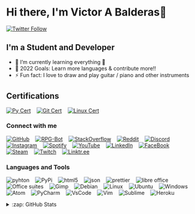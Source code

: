 # Hi there, I'm Victor A Balderas👋
<!-- 
[![YouTube Channel Subscribers](https://img.shields.io/youtube/channel/subscribers/UCl-kp7DBD2Q5l6WEYrb2_OQ?style=for-the-badge&logo=youtube&logoColor=FF0000&color=FF0000)][youtube]
-->
[![Twitter Follow](https://img.shields.io/twitter/follow/Dr_Balders?color=1DA1F2&logo=twitter&logoColor=1DA1F2&style=for-the-badge)][follow]

## I'm a Student and  Developer

- 🌱 I’m currently learning everything 🤣
- 🥅 2022 Goals: Learn more languages & contribute more!!
- ⚡ Fun fact: I love to draw and play guitar / piano and other instruments

## Certifications

[![Py Cert](https://img.shields.io/badge/Python%20Certificate-FFD700?style=for-the-badge)](https://app.testdome.com/cert/f4c4009c4f1e41a29269b76e451049f0)
&nbsp;&nbsp;
[![Git Cert](https://img.shields.io/badge/Git%20Certificate-FFD700?style=for-the-badge)](https://app.testdome.com/cert/46835649877e4f829483d6cc95931645)
&nbsp;&nbsp;
[![Linux Cert](https://img.shields.io/badge/Linux%20Certificate-FFD700?style=for-the-badge)](https://app.testdome.com/cert/3e2b9eba1cfc4978bb9556bb444b7362)

### Connect with me

[![GitHub](https://img.shields.io/badge/GitHub-100000?style=for-the-badge&logo=github&logoColor=white)](https://github.com/Vbalder7)
&nbsp;&nbsp;
[![RPG-Bot](https://img.shields.io/badge/GitHub-100000?label=RPG-Bot&style=for-the-badge&logo=github&logoColor=white)](https://github.com/Vbalder7/RPG-Bot)
&nbsp;&nbsp;
[![StackOverflow](https://img.shields.io/badge/Stack_Overflow-FE7A16?style=for-the-badge&logo=stack-overflow&logoColor=white)](https://stackoverflow.com/users/17970524/victor-a-balderas)
&nbsp;&nbsp;
[![Reddit](https://img.shields.io/badge/Reddit-FF4500?style=for-the-badge&logo=reddit&logoColor=white)](https://www.reddit.com/user/Victorbalderas1)
&nbsp;&nbsp;
[![Discord](https://img.shields.io/badge/Discord-5865F2?style=for-the-badge&logo=discord&logoColor=white)](https://discord.com/channels/@me/554078653726588930)
&nbsp;&nbsp;
[![Instagram](https://img.shields.io/badge/Instagram-E4405F?style=for-the-badge&logo=instagram&logoColor=white)](https://www.instagram.com/victorbalderas1/)
&nbsp;&nbsp;
[![Spotify](https://img.shields.io/badge/Spotify-1ED760?&style=for-the-badge&logo=spotify&logoColor=white)](https://open.spotify.com/user/gpw9ryxl2l2jvrpmf4licvg7s)
&nbsp;&nbsp;
[![YouTube](https://img.shields.io/badge/YouTube-FF0000?style=for-the-badge&logo=youtube&logoColor=white)](https://www.youtube.com/channel/UCl-kp7DBD2Q5l6WEYrb2_OQ)
&nbsp;&nbsp;
[![LinkedIn](https://img.shields.io/badge/LinkedIn-0077B5?style=for-the-badge&logo=linkedin&logoColor=white)](https://www.linkedin.com/in/victor-balderas/)
&nbsp;&nbsp;
[![FaceBook](https://img.shields.io/badge/Facebook-1877F2?style=for-the-badge&logo=facebook&logoColor=white)](https://www.facebook.com/profile.php?id=100067977499810)
&nbsp;&nbsp;
[![Steam](https://img.shields.io/badge/Steam-000000?style=for-the-badge&logo=steam&logoColor=white)](https://steamcommunity.com/profiles/76561199053743110/)
&nbsp;&nbsp;
[![Twitch](https://img.shields.io/badge/Twitch-9146FF?style=for-the-badge&logo=twitch&logoColor=white)](https://twitch.tv/BigVic5030)
&nbsp;&nbsp;
[![Linktr.ee](https://img.shields.io/badge/linktree-39E09B?style=for-the-badge&logo=linktree&logoColor=white)](https://linktr.ee/BigVic5030)

### Languages and Tools

<p align="left" style="padding-right:25px;" >

  ![pyhton](https://img.shields.io/badge/Python-FFD43B?style=for-the-badge&logo=python&logoColor=blue)
  &nbsp;&nbsp;
  ![PyPi](https://img.shields.io/badge/pypi-3775A9?style=for-the-badge&logo=pypi&logoColor=white)
  &nbsp;&nbsp;
  ![html5](https://img.shields.io/badge/HTML5-E34F26?style=for-the-badge&logo=html5&logoColor=white)
  &nbsp;&nbsp;
  ![json](https://img.shields.io/badge/json-5E5C5C?style=for-the-badge&logo=json&logoColor=white)
  &nbsp;&nbsp;
  ![prettier](https://img.shields.io/badge/prettier-1A2C34?style=for-the-badge&logo=prettier&logoColor=F7BA3E)
  &nbsp;&nbsp;
  ![libre office](https://img.shields.io/badge/LibreOffice-18A303?style=for-the-badge&logo=LibreOffice&logoColor=white)
  &nbsp;&nbsp;
  ![Office suites](https://img.shields.io/badge/Microsoft_Office-D83B01?style=for-the-badge&logo=microsoft-office&logoColor=white)
  &nbsp;&nbsp;
  ![Gimp](https://img.shields.io/badge/gimp-5C5543?style=for-the-badge&logo=gimp&logoColor=white)
  &nbsp;&nbsp;
  ![Debian](https://img.shields.io/badge/Debian-A81D33?style=for-the-badge&logo=debian&logoColor=white)
  &nbsp;&nbsp;
  ![Linux](https://img.shields.io/badge/Linux-FCC624?style=for-the-badge&logo=linux&logoColor=black)
  &nbsp;&nbsp;
  ![Ubuntu](https://img.shields.io/badge/Ubuntu-E95420?style=for-the-badge&logo=ubuntu&logoColor=white)
  &nbsp;&nbsp;
  ![Windows](https://img.shields.io/badge/Windows-0078D6?style=for-the-badge&logo=windows&logoColor=white)
  &nbsp;&nbsp;
  ![Atom](https://img.shields.io/badge/Atom-66595C?style=for-the-badge&logo=Atom&logoColor=white)
  &nbsp;&nbsp;
  ![PyCharm](https://img.shields.io/badge/PyCharm-000000.svg?&style=for-the-badge&logo=PyCharm&logoColor=white)
  &nbsp;&nbsp;
  ![VsCode](https://img.shields.io/badge/Visual_Studio_Code-0078D4?style=for-the-badge&logo=visual%20studio%20code&logoColor=white)
  &nbsp;&nbsp;
  ![Vim](https://img.shields.io/badge/VIM-%2311AB00.svg?&style=for-the-badge&logo=vim&logoColor=white)
  &nbsp;&nbsp;
  ![Sublime](https://img.shields.io/badge/sublime_text-%23575757.svg?&style=for-the-badge&logo=sublime-text&logoColor=important)
  &nbsp;&nbsp;
  ![Heroku](https://img.shields.io/badge/Heroku-430098?style=for-the-badge&logo=heroku&logoColor=white)
  
</p>

<details>
  <summary>:zap: GitHub Stats</summary>
    <p align="left">
      <img alt="Vbalder7's GitHub Stats" src="https://github-readme-stats.vercel.app/api?username=Vbalder7&show_icons=true&hide_border=false&theme=algolia&count_private=true" />
      <img alt="Vbalder7's Top Languages" src="https://github-readme-stats.vercel.app/api/top-langs/?username=Vbalder7&langs_count=8&layout=compact&theme=algolia"/>
    </p>

</details>

[follow]: https://twitter.com/intent/follow?original_referer=https%3A%2F%2Fgithub.com%2FVbalder7&screen_name=Dr_Balders
[twitter]: https://twitter.com/Dr_Balders
[youtube]: https://youtube.com/channel/UCl-kp7DBD2Q5l6WEYrb2_OQ
[instagram]: https://instagram.com/victorbalderas1/
[linkedin]: https://linkedin.com/in/victor-balderas
